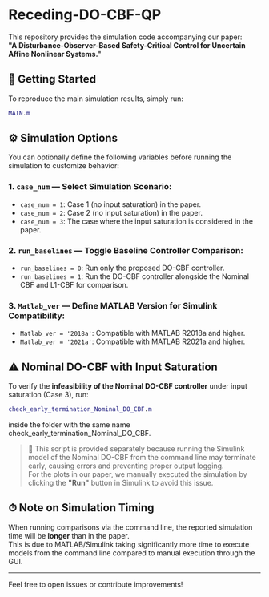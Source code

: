 # Receding-DO-CBF-QP

This repository provides the simulation code accompanying our paper:  
**"A Disturbance-Observer-Based Safety-Critical Control for Uncertain Affine Nonlinear Systems."**



## 🚀 Getting Started

To reproduce the main simulation results, simply run:

```matlab
MAIN.m
```



## ⚙️ Simulation Options

You can optionally define the following variables before running the simulation to customize behavior:

### 1. `case_num` — Select Simulation Scenario:
- `case_num = 1`: Case 1 (no input saturation) in the paper.
- `case_num = 2`: Case 2 (no input saturation) in the paper.
- `case_num = 3`: The case where the input saturation is considered in the paper.

### 2. `run_baselines` — Toggle Baseline Controller Comparison:
- `run_baselines = 0`: Run only the proposed DO-CBF controller.
- `run_baselines = 1`: Run the DO-CBF controller alongside the Nominal CBF and L1-CBF for comparison.

### 3. `Matlab_ver` — Define MATLAB Version for Simulink Compatibility:
- `Matlab_ver = '2018a'`: Compatible with MATLAB R2018a and higher.
- `Matlab_ver = '2021a'`: Compatible with MATLAB R2021a and higher.


  
## ⚠️ Nominal DO-CBF with Input Saturation

To verify the **infeasibility of the Nominal DO-CBF controller** under input saturation (Case 3), run:

```matlab
check_early_termination_Nominal_DO_CBF.m
```
inside the folder with the same name check_early_termination_Nominal_DO_CBF.

> 📌 This script is provided separately because running the Simulink model of the Nominal DO-CBF from the command line may terminate early, causing errors and preventing proper output logging.  
For the plots in our paper, we manually executed the simulation by clicking the **"Run"** button in Simulink to avoid this issue.



## ⏱ Note on Simulation Timing

When running comparisons via the command line, the reported simulation time will be **longer** than in the paper.  
This is due to MATLAB/Simulink taking significantly more time to execute models from the command line compared to manual execution through the GUI.

---

Feel free to open issues or contribute improvements!


